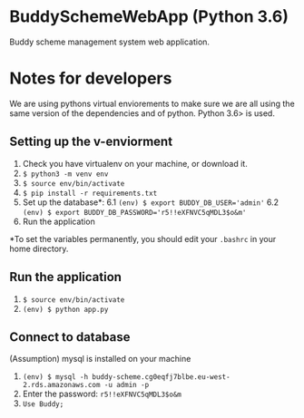 # BuddySchemeWebApp (Python 3.6)
Buddy scheme management system web application. 

# Notes for developers
We are using pythons virtual enviorements to make sure we are all using the same version of the dependencies and of python. Python 3.6> is used.

## Setting up the v-enviorment

1. Check you have virtualenv on your machine, or download it.
2. `$ python3 -m venv env`
3. `$ source env/bin/activate`
4. `$ pip install -r requirements.txt`
7. Set up the database*:
  6.1 `(env) $ export BUDDY_DB_USER='admin'`
  6.2 `(env) $ export BUDDY_DB_PASSWORD='r5!!eXFNVC5qMDL3$o&m'`
8. Run the application

*To set the variables permanently, you should edit your `.bashrc` in your home directory.

## Run the application

1. `$ source env/bin/activate`
2. `(env) $ python app.py`

## Connect to database

(Assumption) mysql is installed on your machine

1. `(env) $ mysql -h buddy-scheme.cg0eqfj7blbe.eu-west-2.rds.amazonaws.com -u admin -p`
2. Enter the password: `r5!!eXFNVC5qMDL3$o&m`
3. `Use Buddy;`
